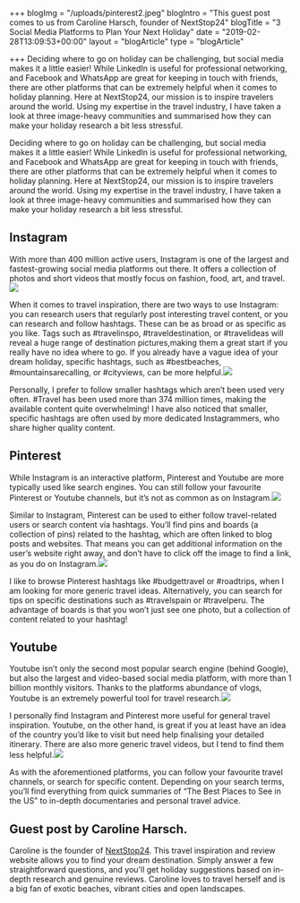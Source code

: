 +++
blogImg = "/uploads/pinterest2.jpeg"
blogIntro = "This guest post comes to us from Caroline Harsch, founder of NextStop24"
blogTitle = "3 Social Media Platforms to Plan Your Next Holiday"
date = "2019-02-28T13:09:53+00:00"
layout = "blogArticle"
type = "blogArticle"

+++
Deciding where to go on holiday can be challenging, but social media makes it a little easier! While LinkedIn is useful for professional networking, and Facebook and WhatsApp are great for keeping in touch with friends, there are other platforms that can be extremely helpful when it comes to holiday planning. Here at NextStop24, our mission is to inspire travelers around the world. Using my expertise in the travel industry, I have taken a look at three image-heavy communities and summarised how they can make your holiday research a bit less stressful.

Deciding where to go on holiday can be challenging, but social media makes it a little easier! While LinkedIn is useful for professional networking, and Facebook and WhatsApp are great for keeping in touch with friends, there are other platforms that can be extremely helpful when it comes to holiday planning. Here at NextStop24, our mission is to inspire travelers around the world. Using my expertise in the travel industry, I have taken a look at three image-heavy communities and summarised how they can make your holiday research a bit less stressful.

## Instagram

With more than 400 million active users, Instagram is one of the largest and fastest-growing social media platforms out there. It offers a collection of photos and short videos that mostly focus on fashion, food, art, and travel.![](/uploads/instagram1.jpeg)

When it comes to travel inspiration, there are two ways to use Instagram: you can research users that regularly post interesting travel content, or you can research and follow hashtags. These can be as broad or as specific as you like. Tags such as #travelinspo, #traveldestination, or #travelideas will reveal a huge range of destination pictures,making them a great start if you really have no idea where to go. If you already have a vague idea of your dream holiday, specific hashtags, such as #bestbeaches, #mountainsarecalling, or #cityviews, can be more helpful.![](/uploads/Instagram2.jpeg)

Personally, I prefer to follow smaller hashtags which aren’t been used very often. #Travel has been used more than 374 million times, making the available content quite overwhelming! I have also noticed that smaller, specific hashtags are often used by more dedicated Instagrammers, who share higher quality content.

## Pinterest

While Instagram is an interactive platform, Pinterest and Youtube are more typically used like search engines. You can still follow your favourite Pinterest or Youtube channels, but it’s not as common as on Instagram.![](/uploads/pinterest1.jpeg)

Similar to Instagram, Pinterest can be used to either follow travel-related users or search content via hashtags. You’ll find pins and boards (a collection of pins) related to the hashtag, which are often linked to blog posts and websites. That means you can get additional information on the user’s website right away, and don’t have to click off the image to find a link, as you do on Instagram.![](/uploads/pinterest2.jpeg)

I like to browse Pinterest hashtags like #budgettravel or #roadtrips, when I am looking for more generic travel ideas. Alternatively, you can search for tips on specific destinations such as #travelspain or #travelperu. The advantage of boards is that you won’t just see one photo, but a collection of content related to your hashtag!

## **Youtube**

Youtube isn’t only the second most popular search engine (behind Google), but also the largest and video-based social media platform, with more than 1 billion monthly visitors. Thanks to the platforms abundance of vlogs, Youtube is an extremely powerful tool for travel research.![](/uploads/youtube1.jpg)

I personally find Instagram and Pinterest more useful for general travel inspiration. Youtube, on the other hand, is great if you at least have an idea of the country you’d like to visit but need help finalising your detailed itinerary. There are also more generic travel videos, but I tend to find them less helpful.![](/uploads/youtube2.jpeg)

As with the aforementioned platforms, you can follow your favourite travel channels, or search for specific content. Depending on your search terms, you’ll find everything from quick summaries of “The Best Places to See in the US” to in-depth documentaries and personal travel advice.

## Guest post by Caroline Harsch.

Caroline is the founder of [NextStop24](https://nextstop24.com). This travel inspiration and review website allows you to find your dream destination. Simply answer a few straightforward questions, and you'll get holiday suggestions based on in-depth research and genuine reviews. Caroline loves to travel herself and is a big fan of exotic beaches, vibrant cities and open landscapes.